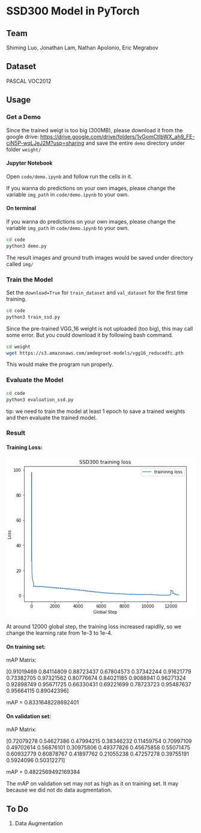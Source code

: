 # SSD300 Model in PyTorch

## Team 
Shiming Luo, Jonathan Lam, Nathan Apolonio, Eric Megrabov

## Dataset
PASCAL VOC2012

## Usage

### Get a Demo

Since the trained weigt is too big (300MB), please download it from the google drive: https://drive.google.com/drive/folders/1vGomCtIbWX_ah9_FE-ciN5P-wqLJeJ2M?usp=sharing
and save the entire `demo` directory under folder `weight/` 

#### Jupyter Notebook
Open `code/demo.ipynb` and follow run the cells in it.

If you wanna do predictions on your own images, please change the variable `img_path` in `code/demo.ipynb` to your own.


#### On terminal
If you wanna do predictions on your own images, please change the variable `img_path` in `code/demo.ipynb` to your own.

```bash
cd code
python3 demo.py
```
The result images and ground truth images would be saved under directory called `img/`



### Train the Model

Set the `download=True` for `train_dataset` and `val_dataset` for the first time training.

```bash
cd code
python3 train_ssd.py
```

Since the pre-trained VGG_16 weight is not uploaded (too big), this may call some error. But you could download it by following bash command.

```bash
cd weight
wget https://s3.amazonaws.com/amdegroot-models/vgg16_reducedfc.pth
``` 
This would make the program run properly.

### Evaluate the Model

```bash
cd code
python3 evaluation_ssd.py
```

tip: we need to train the model at least 1 epoch to save a trained weights and then evaluate the trained model.


### Result

#### Training Loss:

![training_loss](img/trainingloss.png)

At around 12000 global step, the training loss increased rapidlly, so we change the learning rate from 1e-3 to 1e-4. 

#### On training set: 

mAP Matrix:

[0.91019469 0.84114809 0.88723437 0.67804573 0.37342244 0.91621779
 0.73382705 0.97321562 0.80776674 0.84021185 0.9088941  0.96271324
 0.92898749 0.95671725 0.66330431 0.69221699 0.78723723 0.95487637
 0.95664115 0.89042396]

mAP =  0.8331648228692401

#### On validation set:

mAP Matrix:

[0.72079278 0.54627386 0.47994215 0.38346232 0.11459754 0.70997109
 0.49702614 0.56876101 0.30975806 0.49377826 0.45675858 0.55071475
 0.60932779 0.60878767 0.41897762 0.21055238 0.47257278 0.39755191
 0.5924096  0.50312271]

mAP =  0.4822569492169384

The mAP on validation set may not as high as it on training set. It may because we did not do data augmentation.

## To Do
1. Data Augmentation





